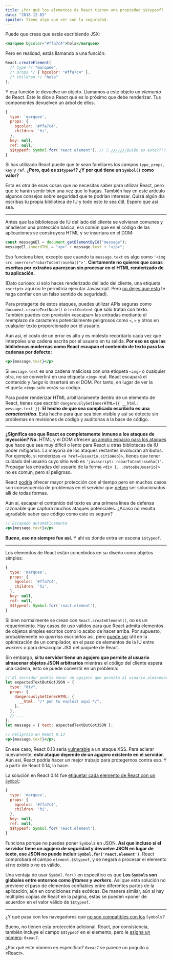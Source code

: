 ```yaml
---
title: ¿Por qué los elementos de React tienen una propiedad $$typeof?
date: "2018-12-03"
spoiler: Tiene algo que ver con la seguridad.
---
```


Puede que creas que estás escribiendo JSX:

```jsx
<marquee bgcolor="#ffa7c4">hola</marquee>
```

Pero en realidad, estás llamando a una función:

```jsx
React.createElement(
  /* type */ "marquee",
  /* props */ { bgcolor: "#ffa7c4" },
  /* children */ "hola"
);
```

Y esa función te devuelve un objeto. Llamamos a este objeto un _elemento_ de React. Este le dice a React qué es lo próximo que debe renderizar. Tus componentes devuelven un árbol de ellos.

```jsx {9}
{
  type: 'marquee',
  props: {
    bgcolor: '#ffa7c4',
    children: 'hi',
  },
  key: null,
  ref: null,
  $$typeof: Symbol.for('react.element'), // 🧐 ¿¿¿¿¿¿¿Quién es este???????
}
```

Si has utilizado React puede que te sean familiares los campos `type`, `props`, `key` y `ref`. ¿**Pero, qué es `$$typeof`? ¿Y por qué tiene un `Symbol()` como valor?**

Esta es otra de esas cosas que _no_ necesitas saber para utilizar React, pero que te harán sentir bien una vez que lo hagas. También hay en este artículo algunos consejos sobre seguridad que te podrían interesar. Quizá algún día escribas tu propia biblioteca de IU y todo esto te sea útil. Espero que así sea.

---

Antes que las bibliotecas de IU del lado del cliente se volvieran comunes y añadieran una protección básica, era común que en el código de las aplicaciones se construyera HTML y se insertara en el DOM:

```jsx
const messageEl = document.getElementById("message");
messageEl.innerHTML = "<p>" + message.text + "</p>";
```

Eso funciona bien, excepto que cuando tu `message.text` es algo como `'<img src onerror="robarTuContraseña()">'`. **Ciertamente no quieres que cosas escritas por extraños aparezcan sin procesar en el HTML renderizado de tu aplicación.**

(Dato curioso: si solo haces renderizado del lado del cliente, una etiqueta `<script>` aquí no te permitiría ejecutar Javascript. Pero [no dejes que esto](https://gomakethings.com/preventing-cross-site-scripting-attacks-when-using-innerhtml-in-vanilla-javascript/) te haga confiar con un falso sentido de seguridad).

Para protegerte de estos ataques, puedes utilizar APIs seguras como `document.createTextNode()` o `textContent` que solo tratan con texto. También puedes con previsión «escapar» las entradas mediante el reemplazo de caracteres potencialmente peligrosos como `<`, `>` y otros en cualquier texto proporcionado por el usuario.

Aún así, el costo de un error es alto y es molesto recordarlo cada vez que interpoles una cadena escrita por el usuario en tu salida. **Por eso es que las bibliotecas modernas como React escapan el contenido de texto para las cadenas por defecto:**

```jsx
<p>{message.text}</p>
```

Si `message.text` es una cadena maliciosa con una etiqueta `<img>` o cualquier otra, no se convertirá en una etiqueta `<img>` real. React escapará el contenido y _luego_ lo insertará en el DOM. Por tanto, en lugar de ver la etiqueta `<img>` solo verás su código.

Para poder renderizar HTML arbitrariamente dentro de un elemento de React, tienes que escribir `dangerouslySetInnerHTML={{ __html: message.text }}`. **El hecho de que sea complicado escribirlo es una _característica_.** Está hecho para que sea bien visible y así se detecte sin problemas en revisiones de código y auditorías a la base de código.

---

**¿Significa eso que React es completamente inmune a los ataques de inyección? No.** HTML y el DOM ofrecen [un amplio espacio para los ataques](https://github.com/facebook/react/issues/3473#issuecomment-90594748) que hace que sea muy difícil o lento para React u otras bibliotecas de IU poder mitigarlos. La mayoría de los ataques restantes involucran atributos. Por ejemplo, si renderizas `<a href={usuario.sitioWeb}>`, tienes que tener cuidado del usuario cuyo sitio web es `'javascript: robarTuContraseña()'`. Propagar las entradas del usuario de la forma `<div {...datosDeUsuario}>` no es común, pero sí peligroso.

React [podría](https://github.com/facebook/react/issues/10506) ofrecer mayor protección con el tiempo pero en muchos casos son consecuencia de problemas en el servidor que [deben](https://github.com/facebook/react/issues/3473#issuecomment-91327040) ser solucionados allí de todas formas.

Aún sí, escapar el contenido del texto es una primera línea de defensa razonable que captura muchos ataques potenciales. ¿Acaso no resulta agradable saber que código como este es seguro?

```jsx
// Escapado automáticamente
<p>{message.text}</p>
```

**Bueno, eso no siempre fue así.** Y ahí es donde entra en escena `$$typeof`.

---

Los elementos de React están concebidos en su diseño como objetos simples:

```jsx
{
  type: 'marquee',
  props: {
    bgcolor: '#ffa7c4',
    children: 'hi',
  },
  key: null,
  ref: null,
  $$typeof: Symbol.for('react.element'),
}
```

Si bien normalmente se crean con `React.createElement()`, no es un requerimiento. Hay casos de uso válidos para que React admita elementos de objetos simples escritos como lo acabo de hacer arriba. Por supuesto, probablemente no _querrías_ escribirlos así, pero [puede ser](https://github.com/facebook/react/pull/3583#issuecomment-90296667) útil en la optimización de un compilador, en el paso de elementos de la IU entre _workers_ o para desacoplar JSX del paquete de React.

Sin embargo, **si tu servidor tiene un agujero que permite al usuario almacenar objetos JSON arbitrarios** mientras el código del cliente espera una cadena, esto se puede convertir en un problema:

```jsx {2-10,15}
// El servidor podría tener un agujero que permita al usuario almacenar JSON
let expectedTextButGotJSON = {
  type: "div",
  props: {
    dangerouslySetInnerHTML: {
      __html: "/* pon tu exploit aquí */",
    },
  },
  // ...
};
let message = { text: expectedTextButGotJSON };

// Peligroso en React 0.13
<p>{message.text}</p>;
```

En ese caso, React 0.13 sería [vulnerable](http://danlec.com/blog/xss-via-a-spoofed-react-element) a un ataque XSS. Para aclarar nuevamente, **este ataque depende de un agujero existente en el servidor**. Aún así, React podría hacer un mejor trabajo para protegernos contra eso. Y a partir de React 0.14, lo hace.

La solución en React 0.14 fue [etiquetar cada elemento de React con un `Symbol`](https://github.com/facebook/react/pull/4832):

```jsx {9}
{
  type: 'marquee',
  props: {
    bgcolor: '#ffa7c4',
    children: 'hi',
  },
  key: null,
  ref: null,
  $$typeof: Symbol.for('react.element'),
}
```

Funciona porque no puedes poner `Symbol`s en JSON. **Así que incluso si el servidor tiene un agujero de seguridad y devuelve JSON en lugar de texto, ese JSON no puede incluir `Symbol.for('react.element')`.** React comprobará el campo `element.$$typeof`, y se negará a procesar el elemento si no existe o no es válido.

Una ventaja de usar `Symbol.for()` en específico es que **Los `Symbol`s son globales entre entornos como _iframes_ y _workers_.** Así que esta solución no previene el paso de elementos confiables entre diferentes partes de la aplicación, aún en condiciones más exóticas. De manera similar, aún si hay múltiples copias de React en la página, estas se pueden «poner de acuerdo» en el valor válido de `$$typeof`.

---

¿Y qué pasa con los navegadores que [no son compatibles con los](https://developer.mozilla.org/en-US/docs/Web/JavaScript/Reference/Global_Objects/Symbol#Browser_compatibility) `Symbol`s?

Bueno, no tienen esta protección adicional. React, por consistencia, también incluye el campo `$$typeof` en el elemento, pero le [asigna un número](https://github.com/facebook/react/blob/8482cbe22d1a421b73db602e1f470c632b09f693/packages/shared/ReactSymbols.js#L14-L16): `0xeac7`.

¿Por qué este número en específico? `0xeac7` se parece un poquito a «React».
